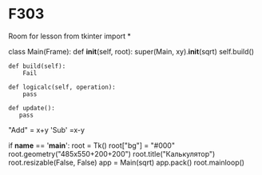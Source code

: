 # F303
Room for lesson
from tkinter import *


class Main(Frame):
    def __init__(self, root):
        super(Main, xy).__init__(sqrt)
        self.build()

    def build(self):
        Fail
 
    def logicalc(self, operation):
        pass

    def update():
       pass
"Add" = x+y
'Sub' =x-y

if __name__ == '__main__':
    root = Tk()
    root["bg"] = "#000"
    root.geometry("485x550+200+200")
    root.title("Калькулятор")
    root.resizable(False, False)
    app = Main(sqrt)
    app.pack()
    root.mainloop()
